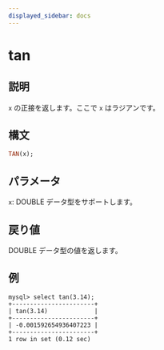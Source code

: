 ```yaml
---
displayed_sidebar: docs
---
```


# tan

## 説明

`x` の正接を返します。ここで `x` はラジアンです。

## 構文

```Haskell
TAN(x);
```

## パラメータ

`x`: DOUBLE データ型をサポートします。

## 戻り値

DOUBLE データ型の値を返します。

## 例

```Plain
mysql> select tan(3.14);
+-----------------------+
| tan(3.14)             |
+-----------------------+
| -0.001592654936407223 |
+-----------------------+
1 row in set (0.12 sec)
```